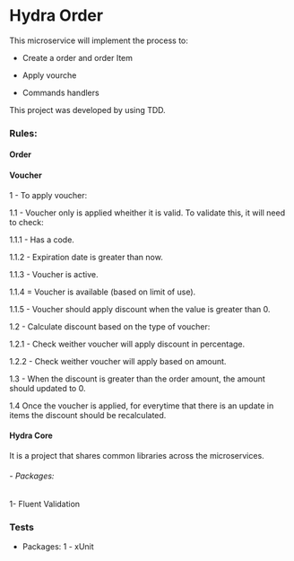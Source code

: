 # Hydra Order
This microservice will implement the process to:
- Create a order and order Item
 
- Apply vourche

- Commands handlers

This project was developed by using TDD.


### Rules:

#### Order


#### Voucher
1 - To apply voucher:

1.1 - Voucher only is applied wheither it is valid. To validate this, it will need to check:

1.1.1 - Has a code.

1.1.2 - Expiration date is greater than now.

1.1.3 - Voucher is active.

1.1.4 = Voucher is available (based on limit of use).

1.1.5 - Voucher should apply discount when the value is greater than 0.

1.2 - Calculate discount based on the type of voucher:

1.2.1 - Check weither voucher will apply discount in percentage.

1.2.2 - Check weither voucher will apply based on amount.

1.3 - When the discount is greater than the order amount, the amount should updated to 0.

1.4 Once the voucher is applied, for everytime that there is an update in items the discount should be recalculated.

#### Hydra Core
It is a project that shares common libraries across the microservices.
###### - Packages:
1- Fluent Validation

### Tests
- Packages:
1 - xUnit

